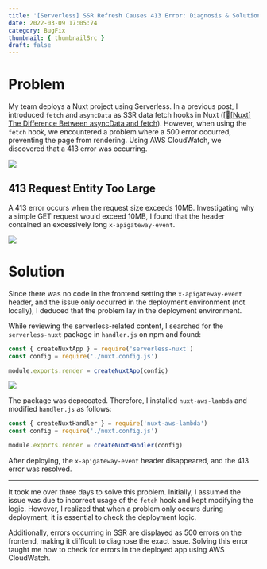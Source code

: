 ```yaml
---
title: '[Serverless] SSR Refresh Causes 413 Error: Diagnosis & Solution'
date: 2022-03-09 17:05:74
category: BugFix
thumbnail: { thumbnailSrc }
draft: false
---
```


# Problem

My team deploys a Nuxt project using Serverless. In a previous post, I introduced `fetch` and `asyncData` as SSR data fetch hooks in Nuxt ([📍[[Nuxt] The Difference Between asyncData and fetch](https://velog.io/@chaerin00/Nuxt-asyncData%EC%99%80-fetch%EC%9D%98-%EC%B0%A8%EC%9D%B4)). However, when using the `fetch` hook, we encountered a problem where a 500 error occurred, preventing the page from rendering. Using AWS CloudWatch, we discovered that a 413 error was occurring.

![](https://images.velog.io/images/chaerin00/post/be89ac46-552c-45ae-8d12-c8585097ac70/413error.png)

## 413 Request Entity Too Large

A 413 error occurs when the request size exceeds 10MB. Investigating why a simple GET request would exceed 10MB, I found that the header contained an excessively long `x-apigateway-event`.

![](https://images.velog.io/images/chaerin00/post/203998f6-7e78-455c-8362-09f9f8e6c892/header.png)

# Solution

Since there was no code in the frontend setting the `x-apigateway-event` header, and the issue only occurred in the deployment environment (not locally), I deduced that the problem lay in the deployment environment.

While reviewing the serverless-related content, I searched for the `serverless-nuxt` package in `handler.js` on npm and found:

```js
const { createNuxtApp } = require('serverless-nuxt')
const config = require('./nuxt.config.js')

module.exports.render = createNuxtApp(config)
```

![](https://images.velog.io/images/chaerin00/post/59e07214-90bf-4f16-a967-102a051d06ca/%E1%84%89%E1%85%B3%E1%84%8F%E1%85%B3%E1%84%85%E1%85%B5%E1%86%AB%E1%84%89%E1%85%A3%E1%86%BA%202022-03-09%20%E1%84%8B%E1%85%A9%E1%84%92%E1%85%AE%203.07.20.png)

The package was deprecated. Therefore, I installed `nuxt-aws-lambda` and modified `handler.js` as follows:

```js
const { createNuxtHandler } = require('nuxt-aws-lambda')
const config = require('./nuxt.config.js')

module.exports.render = createNuxtHandler(config)
```

After deploying, the `x-apigateway-event` header disappeared, and the 413 error was resolved.

<hr/>

It took me over three days to solve this problem. Initially, I assumed the issue was due to incorrect usage of the `fetch` hook and kept modifying the logic. However, I realized that when a problem only occurs during deployment, it is essential to check the deployment logic.

Additionally, errors occurring in SSR are displayed as 500 errors on the frontend, making it difficult to diagnose the exact issue. Solving this error taught me how to check for errors in the deployed app using AWS CloudWatch.
